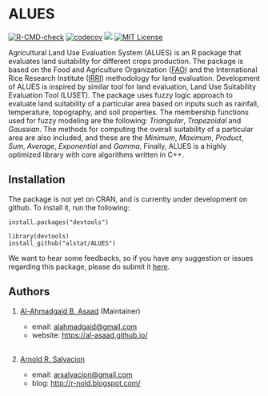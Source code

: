 # ALUES

<!-- badges: start -->
[![R-CMD-check](https://github.com/alstat/ALUES/workflows/R-CMD-check/badge.svg)](https://github.com/alstat/ALUES/actions)
[![codecov](https://codecov.io/gh/alstat/ALUES/branch/master/graph/badge.svg?token=UE1J3JZK48)](https://codecov.io/gh/alstat/ALUES)
[![](https://img.shields.io/badge/docs-dev-blue.svg)](https://alstat.github.io/ALUES)
[![MIT License](https://img.shields.io/badge/license-MIT-green.svg)](https://github.com/alstat/ALUES/blob/master/LICENSE.md)
<!-- badges: end -->

Agricultural Land Use Evaluation System (ALUES) is an R package that evaluates land suitability for
different crops production. The package is based on the Food and Agriculture Organization ([FAO](http://www.fao.org/home/en/)) and the
International Rice Research Institute ([IRRI](http://irri.org/)) methodology for land evaluation. Development of ALUES is
inspired by similar tool for land evaluation, Land Use Suitability Evaluation Tool (LUSET). The package
uses fuzzy logic approach to evaluate land suitability of a particular area based on inputs such as rainfall,
temperature, topography, and soil properties. The membership functions used for fuzzy modeling are the
following: _Triangular_, _Trapezoidal_ and _Gaussian_. The methods for computing the overall suitability of a particular area are also included, and these are the _Minimum_, _Maximum_, _Product_, _Sum_, _Average_, _Exponential_ and _Gamma_. Finally, ALUES is a highly optimized library with core algorithms written in C++.

## Installation
The package is not yet on CRAN, and is currently under development on github. To install it, run the following:

```{r}
install.packages("devtools")

library(devtools)
install_github("alstat/ALUES")
```
We want to hear some feedbacks, so if you have any suggestion or issues regarding this package, please do submit it [here](https://github.com/alstat/ALUES/issues).

## Authors
1. [Al-Ahmadgaid B. Asaad](https://github.com/alstat) (Maintainer)
    * email: alahmadgaid@gmail.com
    * website: https://al-asaad.github.io/
<br><br>

2. [Arnold R. Salvacion](https://github.com/arsalvacion)
    * email: arsalvacion@gmail.com
    * blog: http://r-nold.blogspot.com/


